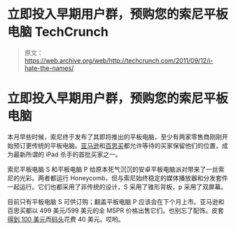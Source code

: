 # 立即投入早期用户群，预购您的索尼平板电脑 TechCrunch

> 原文：<https://web.archive.org/web/http://techcrunch.com/2011/09/12/i-hate-the-names/>

# 立即投入早期用户群，预购您的索尼平板电脑

本月早些时候，索尼终于发布了其即将推出的平板电脑，至少有两家零售商刚刚开始预订更传统的平板电脑。[亚马逊](https://web.archive.org/web/20230204105823/http://www.amazon.com/Sony-SGPT112US-Wi-Fi-Tablet-32GB/dp/B005FXYKOE/ref=sr_1_1?ie=UTF8&qid=1315832678&sr=8-1)和[百思买](https://web.archive.org/web/20230204105823/http://www.bestbuy.com/site/Sony+-+Tablet+S+with+16GB+Memory/3478046.p?id=1218405770400&skuId=3478046&st=sony%20tablet&cp=1&lp=2)都允许等待的买家保留他们的位置，成为最新所谓的 iPad 杀手的首批买家之一。

索尼平板电脑 S 和平板电脑 P 给原本死气沉沉的安卓平板电脑派对带来了一丝索尼的光彩。两者都运行 Honeycomb，但与索尼始终稳定的媒体播放器和分发套件一起运行。它们也都采用了非传统的设计，S 采用了锥形背板，p 采用了双屏幕。

目前只有平板电脑 S 可供订购；翻盖平板电脑 P 应该会在下个月上市。亚马逊和百思买都以 499 美元/599 美元的全 MSPR 价格出售它们。也别忘了配饰。皮套[得到 100 美元](https://web.archive.org/web/20230204105823/http://www.amazon.com/Sony-SGPCK1-Tablet-Leather-Carrying/dp/B005G2HSEI/ref=pd_bxgy_pc_text_b)而[码头](https://web.archive.org/web/20230204105823/http://www.amazon.com/Sony-SGPDS1-Tablet-Cradle-included/dp/B005G2HSSE/ref=pd_bxgy_e_img_b)花费 40 美元。哎哟。